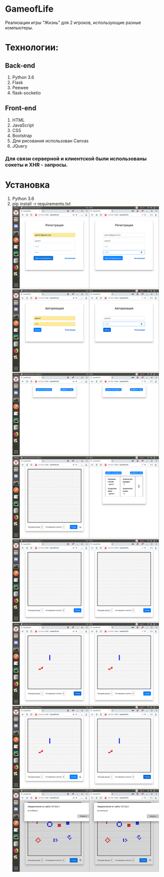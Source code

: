 # GameofLife
Реализации игры "Жизнь" для 2 игроков, использующие разные компьютеры.
# Технологии:
## Back-end
1. Python 3.6
2. Flask
3. Peewee
4. flask-socketio
## Front-end
1. HTML
2. JavaScript
3. CSS
4. Bootstrap
5. Для рисования использован Canvas
6. JQuery
### Для связи серверной и клиентской были использованы сокеты и XHR - запросы.
# Установка
1. Python 3.6
2. pip install -r requirements.txt
![](https://github.com/serbud/GameofLife/blob/master/GameofLife/Screenshots/Снимок%20экрана%20от%202019-07-01%2010-03-07.png?raw=true)
![](https://github.com/serbud/GameofLife/blob/master/GameofLife/Screenshots/Снимок%20экрана%20от%202019-07-01%2010-03-16.png?raw=true)
![](https://github.com/serbud/GameofLife/blob/master/GameofLife/Screenshots/Снимок%20экрана%20от%202019-07-01%2010-03-22.png?raw=true)
![](https://github.com/serbud/GameofLife/blob/master/GameofLife/Screenshots/Снимок%20экрана%20от%202019-07-01%2010-03-31.png?raw=true)
![](https://github.com/serbud/GameofLife/blob/master/GameofLife/Screenshots/Снимок%20экрана%20от%202019-07-01%2010-03-35.png?raw=true)
![](https://github.com/serbud/GameofLife/blob/master/GameofLife/Screenshots/Снимок%20экрана%20от%202019-07-01%2010-03-57.png?raw=true)
![](https://github.com/serbud/GameofLife/blob/master/GameofLife/Screenshots/Снимок%20экрана%20от%202019-07-01%2010-04-03.png?raw=true)
![](https://github.com/serbud/GameofLife/blob/master/GameofLife/Screenshots/Снимок%20экрана%20от%202019-07-01%2010-04-58.png?raw=true)

